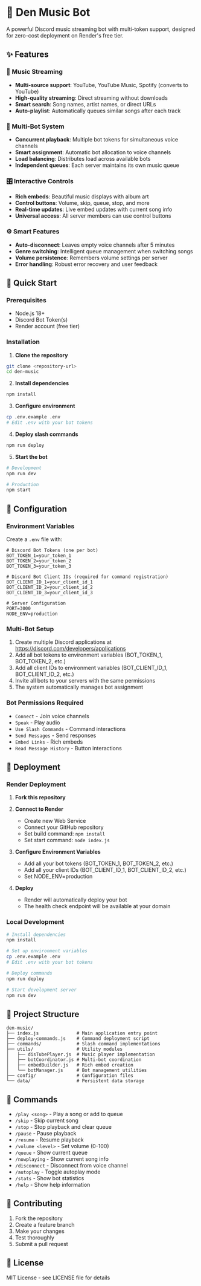 # 🎵 Den Music Bot

A powerful Discord music streaming bot with multi-token support, designed for zero-cost deployment on Render's free tier.

## ✨ Features

### 🎵 Music Streaming
- **Multi-source support**: YouTube, YouTube Music, Spotify (converts to YouTube)
- **High-quality streaming**: Direct streaming without downloads
- **Smart search**: Song names, artist names, or direct URLs
- **Auto-playlist**: Automatically queues similar songs after each track

### 🤖 Multi-Bot System
- **Concurrent playback**: Multiple bot tokens for simultaneous voice channels
- **Smart assignment**: Automatic bot allocation to voice channels
- **Load balancing**: Distributes load across available bots
- **Independent queues**: Each server maintains its own music queue

### 🎛️ Interactive Controls
- **Rich embeds**: Beautiful music displays with album art
- **Control buttons**: Volume, skip, queue, stop, and more
- **Real-time updates**: Live embed updates with current song info
- **Universal access**: All server members can use control buttons

### ⚙️ Smart Features
- **Auto-disconnect**: Leaves empty voice channels after 5 minutes
- **Genre switching**: Intelligent queue management when switching songs
- **Volume persistence**: Remembers volume settings per server
- **Error handling**: Robust error recovery and user feedback

## 🚀 Quick Start

### Prerequisites
- Node.js 18+ 
- Discord Bot Token(s)
- Render account (free tier)

### Installation

1. **Clone the repository**
```bash
git clone <repository-url>
cd den-music
```

2. **Install dependencies**
```bash
npm install
```

3. **Configure environment**
```bash
cp .env.example .env
# Edit .env with your bot tokens
```

4. **Deploy slash commands**
```bash
npm run deploy
```

5. **Start the bot**
```bash
# Development
npm run dev

# Production
npm start
```

## 🔧 Configuration

### Environment Variables

Create a `.env` file with:

```env
# Discord Bot Tokens (one per bot)
BOT_TOKEN_1=your_token_1
BOT_TOKEN_2=your_token_2
BOT_TOKEN_3=your_token_3

# Discord Bot Client IDs (required for command registration)
BOT_CLIENT_ID_1=your_client_id_1
BOT_CLIENT_ID_2=your_client_id_2
BOT_CLIENT_ID_3=your_client_id_3

# Server Configuration
PORT=3000
NODE_ENV=production
```

### Multi-Bot Setup

1. Create multiple Discord applications at https://discord.com/developers/applications
2. Add all bot tokens to environment variables (BOT_TOKEN_1, BOT_TOKEN_2, etc.)
3. Add all client IDs to environment variables (BOT_CLIENT_ID_1, BOT_CLIENT_ID_2, etc.)
4. Invite all bots to your servers with the same permissions
5. The system automatically manages bot assignment

### Bot Permissions Required
- `Connect` - Join voice channels
- `Speak` - Play audio
- `Use Slash Commands` - Command interactions
- `Send Messages` - Send responses
- `Embed Links` - Rich embeds
- `Read Message History` - Button interactions

## 🚀 Deployment

### Render Deployment

1. **Fork this repository**
2. **Connect to Render**
   - Create new Web Service
   - Connect your GitHub repository
   - Set build command: `npm install`
   - Set start command: `node index.js`

3. **Configure Environment Variables**
   - Add all your bot tokens (BOT_TOKEN_1, BOT_TOKEN_2, etc.)
   - Add all your client IDs (BOT_CLIENT_ID_1, BOT_CLIENT_ID_2, etc.)
   - Set NODE_ENV=production

4. **Deploy**
   - Render will automatically deploy your bot
   - The health check endpoint will be available at your domain

### Local Development

```bash
# Install dependencies
npm install

# Set up environment variables
cp .env.example .env
# Edit .env with your bot tokens

# Deploy commands
npm run deploy

# Start development server
npm run dev
```

## 📁 Project Structure

```
den-music/
├── index.js              # Main application entry point
├── deploy-commands.js    # Command deployment script
├── commands/             # Slash command implementations
├── utils/                # Utility modules
│   ├── disTubePlayer.js  # Music player implementation
│   ├── botCoordinator.js # Multi-bot coordination
│   ├── embedBuilder.js   # Rich embed creation
│   └── botManager.js     # Bot management utilities
├── config/               # Configuration files
└── data/                 # Persistent data storage
```

## 🎵 Commands

- `/play <song>` - Play a song or add to queue
- `/skip` - Skip current song
- `/stop` - Stop playback and clear queue
- `/pause` - Pause playback
- `/resume` - Resume playback
- `/volume <level>` - Set volume (0-100)
- `/queue` - Show current queue
- `/nowplaying` - Show current song info
- `/disconnect` - Disconnect from voice channel
- `/autoplay` - Toggle autoplay mode
- `/stats` - Show bot statistics
- `/help` - Show help information

## 🤝 Contributing

1. Fork the repository
2. Create a feature branch
3. Make your changes
4. Test thoroughly
5. Submit a pull request

## 📄 License

MIT License - see LICENSE file for details